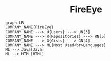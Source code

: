 <h1 align="center">FireEye</h1>

```mermaid
graph LR
COMPANY_NAME{FireEye}
COMPANY_NAME ---> U{Users} ---> UN[3]
COMPANY_NAME ---> R{Repositories} ---> RN[5]
COMPANY_NAME ---> G{Gists} ---> GN[4]
COMPANY_NAME ---> ML{Most Used<br>Languages}
ML --> Java[Java]
ML --> HTML[HTML]
```
